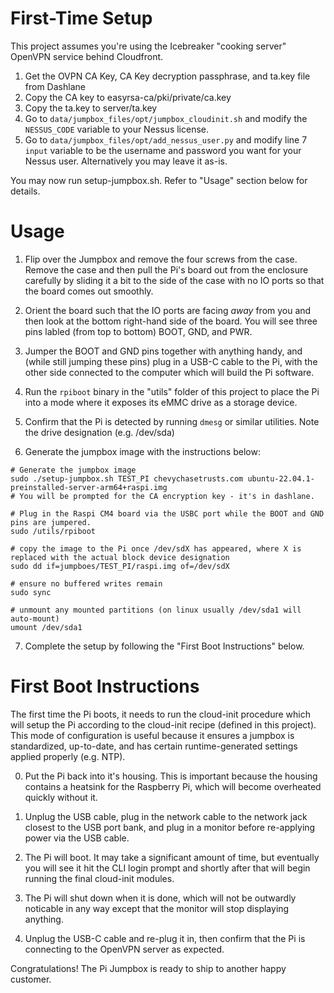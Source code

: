 First-Time Setup
================
This project assumes you're using the Icebreaker "cooking server" OpenVPN service behind Cloudfront.

1. Get the OVPN CA Key, CA Key decryption passphrase, and ta.key file from Dashlane
2. Copy the CA key to easyrsa-ca/pki/private/ca.key
3. Copy the ta.key to server/ta.key
4. Go to `data/jumpbox_files/opt/jumpbox_cloudinit.sh` and modify the `NESSUS_CODE` variable to your Nessus license.
5. Go to `data/jumpbox_files/opt/add_nessus_user.py` and modify line 7 `input` variable to be the username and password you want for your Nessus user.  Alternatively you may leave it as-is.

You may now run setup-jumpbox.sh.  Refer to "Usage" section below for details.


Usage
======

1. Flip over the Jumpbox and remove the four screws from the case.  Remove the case and then pull the Pi's board out from the enclosure carefully by sliding it a bit to the side of the case with no IO ports so that the board comes out smoothly.

2. Orient the board such that the IO ports are facing *away* from you and then look at the bottom right-hand side of the board.  You will see three pins labled (from top to bottom) BOOT, GND, and PWR.

3. Jumper the BOOT and GND pins together with anything handy, and (while still jumping these pins) plug in a USB-C cable to the Pi, with the other side connected to the computer which will build the Pi software.

4. Run the `rpiboot` binary in the "utils" folder of this project to place the Pi into a mode where it exposes its eMMC drive as a storage device.

5. Confirm that the Pi is detected by running `dmesg` or similar utilities.  Note the drive designation (e.g. /dev/sda) 

6. Generate the jumpbox image with the instructions below:
```
# Generate the jumpbox image
sudo ./setup-jumpbox.sh TEST_PI chevychasetrusts.com ubuntu-22.04.1-preinstalled-server-arm64+raspi.img
# You will be prompted for the CA encryption key - it's in dashlane.

# Plug in the Raspi CM4 board via the USBC port while the BOOT and GND pins are jumpered.
sudo /utils/rpiboot

# copy the image to the Pi once /dev/sdX has appeared, where X is replaced with the actual block device designation
sudo dd if=jumpboes/TEST_PI/raspi.img of=/dev/sdX

# ensure no buffered writes remain
sudo sync

# unmount any mounted partitions (on linux usually /dev/sda1 will auto-mount)
umount /dev/sda1
```

7. Complete the setup by following the "First Boot Instructions" below.


First Boot Instructions
=======================

The first time the Pi boots, it needs to run the cloud-init procedure which will setup the Pi according to the cloud-init recipe (defined in this project).  This mode of configuration is useful because it ensures a jumpbox is standardized, up-to-date, and has certain runtime-generated settings applied properly (e.g. NTP).

0. Put the Pi back into it's housing.  This is important because the housing contains a heatsink for the Raspberry Pi, which will become overheated quickly without it.

1. Unplug the USB cable, plug in the network cable to the network jack closest to the USB port bank, and plug in a monitor before re-applying power via the USB cable.

2. The Pi will boot.  It may take a significant amount of time, but eventually you will see it hit the CLI login prompt and shortly after that will begin running the final cloud-init modules.

3. The Pi will shut down when it is done, which will not be outwardly noticable in any way except that the monitor will stop displaying anything.

4. Unplug the USB-C cable and re-plug it in, then confirm that the Pi is connecting to the OpenVPN server as expected.

Congratulations! The Pi Jumpbox is ready to ship to another happy customer.
